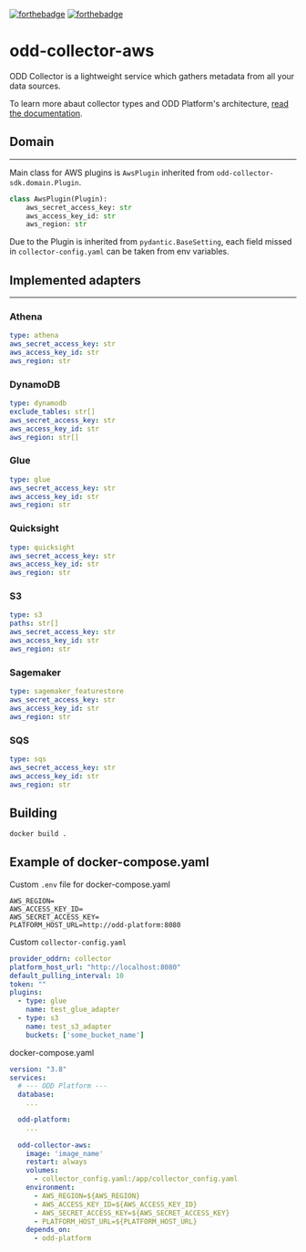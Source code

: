 [![forthebadge](https://forthebadge.com/images/badges/built-with-love.svg)](https://forthebadge.com)
[![forthebadge](https://forthebadge.com/images/badges/for-you.svg)](https://forthebadge.com)
# odd-collector-aws
ODD Collector is a lightweight service which gathers metadata from all your data sources.

To learn more abaut collector types and ODD Platform's architecture, [read the documentation](https://docs.opendatadiscovery.org/architecture).
## Domain
___
Main class for AWS plugins is `AwsPlugin` inherited from `odd-collector-sdk.domain.Plugin`. 
```python
class AwsPlugin(Plugin):
    aws_secret_access_key: str
    aws_access_key_id: str
    aws_region: str
```
Due to the Plugin is inherited from `pydantic.BaseSetting`, each field missed in `collector-config.yaml` can be taken from env variables.

## Implemented adapters
___
### __Athena__
```yaml
type: athena
aws_secret_access_key: str
aws_access_key_id: str
aws_region: str
```
### __DynamoDB__
```yaml
type: dynamodb
exclude_tables: str[]
aws_secret_access_key: str
aws_access_key_id: str
aws_region: str[]
```
### __Glue__
```yaml
type: glue
aws_secret_access_key: str
aws_access_key_id: str
aws_region: str
```
### __Quicksight__
```yaml
type: quicksight
aws_secret_access_key: str
aws_access_key_id: str
aws_region: str
```
### __S3__
```yaml
type: s3
paths: str[]
aws_secret_access_key: str
aws_access_key_id: str
aws_region: str
```
### __Sagemaker__
```yaml
type: sagemaker_featurestore
aws_secret_access_key: str
aws_access_key_id: str
aws_region: str
```

### __SQS__
```yaml
type: sqs
aws_secret_access_key: str
aws_access_key_id: str
aws_region: str
```

## Building
```bash
docker build .
```

## Example of docker-compose.yaml
Custom `.env` file for docker-compose.yaml
```
AWS_REGION=
AWS_ACCESS_KEY_ID=
AWS_SECRET_ACCESS_KEY=
PLATFORM_HOST_URL=http://odd-platform:8080
```

Custom `collector-config.yaml`
```yaml
provider_oddrn: collector
platform_host_url: "http://localhost:8080"
default_pulling_interval: 10
token: ""
plugins:
  - type: glue
    name: test_glue_adapter
  - type: s3
    name: test_s3_adapter
    buckets: ['some_bucket_name']
```

docker-compose.yaml
```yaml
version: "3.8"
services:
  # --- ODD Platform ---
  database:
    ...

  odd-platform:
    ...
  
  odd-collector-aws:
    image: 'image_name'
    restart: always
    volumes:
      - collector_config.yaml:/app/collector_config.yaml
    environment:
      - AWS_REGION=${AWS_REGION}
      - AWS_ACCESS_KEY_ID=${AWS_ACCESS_KEY_ID}
      - AWS_SECRET_ACCESS_KEY=${AWS_SECRET_ACCESS_KEY}
      - PLATFORM_HOST_URL=${PLATFORM_HOST_URL}
    depends_on:
      - odd-platform
```
